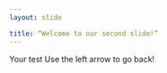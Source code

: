 ```yaml
---
layout: slide

title: “Welcome to our second slide!”
---
```

Your test
Use the left arrow to go back!
